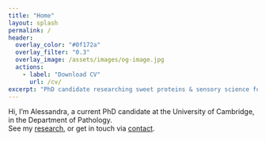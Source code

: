 ```yaml
---
title: "Home"
layout: splash
permalink: /
header:
  overlay_color: "#0f172a"
  overlay_filter: "0.3"
  overlay_image: /assets/images/og-image.jpg
  actions:
    - label: "Download CV"
      url: /cv/
excerpt: "PhD candidate researching sweet proteins & sensory science for healthier diets."
---
```


Hi, I’m Alessandra, a current PhD candidate at the University of Cambridge, in the Department of Pathology.  
See my [research](/research/), or get in touch via [contact](/contact/).

